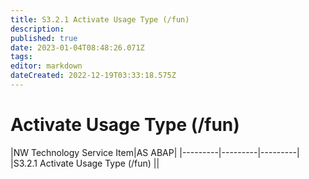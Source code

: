 ```yaml
---
title: S3.2.1 Activate Usage Type (/fun)
description: 
published: true
date: 2023-01-04T08:48:26.071Z
tags: 
editor: markdown
dateCreated: 2022-12-19T03:33:18.575Z
---
```


# Activate Usage Type (/fun)
|NW Technology Service Item|AS ABAP|
|---------|---------|---------|
|S3.2.1 Activate Usage Type (/fun) ||